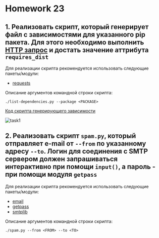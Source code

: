 # Homework 23

## 1. Реализовать скрипт, который генерирует файл с зависимостями для указанного pip пакета. Для этого необходимо выполнить [HTTP запрос](https://warehouse.pypa.io/api-reference/json.html#get--pypi--project_name--json) и достать значение аттрибута ```requires_dist```

Для реализации скрипта рекомендуется использовать следующие пакеты/модули:

- [requests](https://pypi.org/project/requests/)

Описание аргументов командной строки скрипта:

```./list-dependencies.py --package <PACKAGE>```

[Код скрипта генерирующего зависимости](list-dependencies.py)

![task1](screenshots/task1.png)

## 2. Реализовать скрипт ```spam.py```, который отправляет e-mail от ```--from``` по указанному адресу ```--to```. Логин для соединения с SMTP сервером должен запрашиваться интерактивно при помощи ```input()```, а пароль - при помощи модуля ```getpass```

Для реализации скрипта рекомендуется использовать следующие пакеты/модули:

- [email](https://docs.python.org/3/library/email.examples.html)
- [getpass](https://docs.python.org/3/library/getpass.html)
- [smtplib](https://docs.python.org/3/library/smtplib.html)

Описание аргументов командной строки скрипта:

```./spam.py --from <FROM> --to <TO>```

